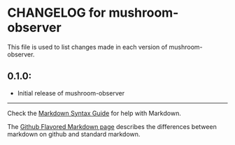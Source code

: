 # CHANGELOG for mushroom-observer

This file is used to list changes made in each version of mushroom-observer.

## 0.1.0:

* Initial release of mushroom-observer

- - - 
Check the [Markdown Syntax Guide](http://daringfireball.net/projects/markdown/syntax) for help with Markdown.

The [Github Flavored Markdown page](http://github.github.com/github-flavored-markdown/) describes the differences between markdown on github and standard markdown.
